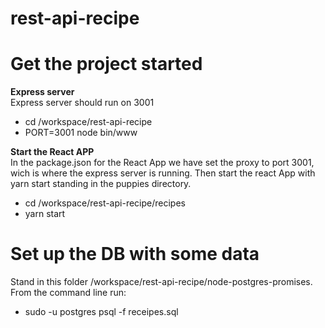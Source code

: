 # rest-api-recipe

# Get the project started
**Express server**  
Express server should run on 3001
- cd /workspace/rest-api-recipe 
- PORT=3001 node bin/www

**Start the React APP**  
In the package.json for the React App we have set the proxy to port 3001, wich is where the express server is running. Then start the react App with yarn start standing in the puppies directory.

- cd /workspace/rest-api-recipe/recipes
- yarn start

# Set up the DB with some data
Stand in this folder /workspace/rest-api-recipe/node-postgres-promises.
From the command line run:
- sudo -u postgres psql -f receipes.sql

